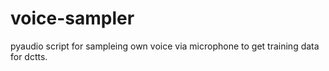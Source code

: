 # voice-sampler
pyaudio script for sampleing own voice via microphone to get training data for dctts.
